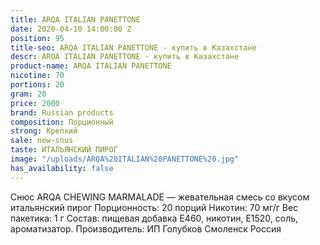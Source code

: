 ```yaml
---
title: ARQA ITALIAN PANETTONE
date: 2020-04-10 14:00:00 Z
position: 95
title-seo: ARQA ITALIAN PANETTONE - купить в Казахстане
descr: ARQA ITALIAN PANETTONE - купить в Казахстане
product-name: ARQA ITALIAN PANETTONE
nicotine: 70
portions: 20
gram: 20
price: 2000
brand: Russian products
composition: Порционный
strong: Крепкий
sale: new-snus
taste: ИТАЛЬЯНСКИЙ ПИРОГ
image: "/uploads/ARQA%20ITALIAN%20PANETTONE%20.jpg"
has_availability: false
---
```


Снюс ARQA CHEWING MARMALADE — жевательная смесь со вкусом итальянский пирог Порционность: 20 порций Никотин: 70 мг/г Вес пакетика: 1 г Состав: пищевая добавка E460, никотин, E1520, соль, ароматизатор. Производитель: ИП Голубков Смоленск Россия